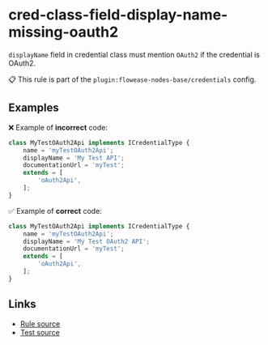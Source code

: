 [//]: # "File generated from a template. Do not edit this file directly."

# cred-class-field-display-name-missing-oauth2

`displayName` field in credential class must mention `OAuth2` if the credential is OAuth2.

📋 This rule is part of the `plugin:flowease-nodes-base/credentials` config.

## Examples

❌ Example of **incorrect** code:

```js
class MyTestOAuth2Api implements ICredentialType {
    name = 'myTestOAuth2Api';
    displayName = 'My Test API';
    documentationUrl = 'myTest';
    extends = [
        'oAuth2Api',
    ];
}
```

✅ Example of **correct** code:

```js
class MyTestOAuth2Api implements ICredentialType {
    name = 'myTestOAuth2Api';
    displayName = 'My Test OAuth2 API';
    documentationUrl = 'myTest';
    extends = [
        'oAuth2Api',
    ];
}
```

## Links

- [Rule source](../../lib/rules/cred-class-field-display-name-missing-oauth2.ts)
- [Test source](../../tests/cred-class-field-display-name-missing-oauth2.test.ts)
